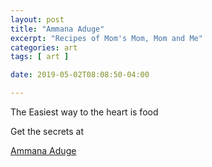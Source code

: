 ```yaml
---
layout: post
title: "Ammana Aduge"
excerpt: "Recipes of Mom's Mom, Mom and Me"
categories: art
tags: [ art ]

date: 2019-05-02T08:08:50-04:00

---
```


The Easiest way to the heart is food

Get the secrets at

[Ammana Aduge](https://slabstech.com/food_vlog/)
